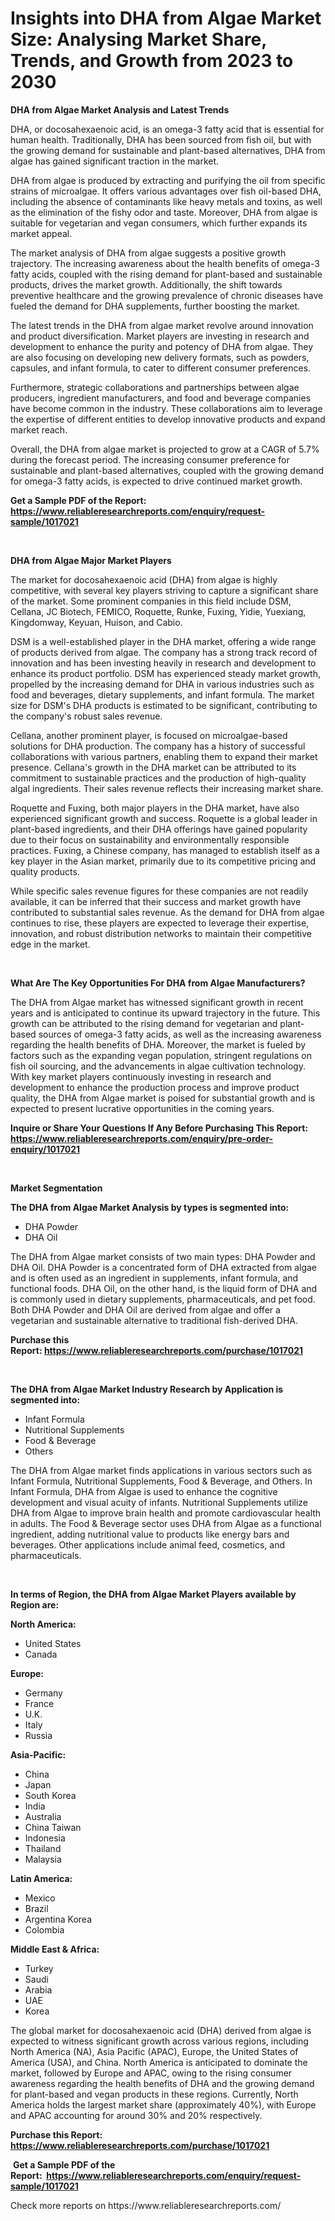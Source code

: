 <p><h1>Insights into DHA from Algae Market Size: Analysing Market Share, Trends, and Growth from 2023 to 2030</h1></p><p><strong>DHA from Algae Market Analysis and Latest Trends</strong></p>
<p><p>DHA, or docosahexaenoic acid, is an omega-3 fatty acid that is essential for human health. Traditionally, DHA has been sourced from fish oil, but with the growing demand for sustainable and plant-based alternatives, DHA from algae has gained significant traction in the market.</p><p>DHA from algae is produced by extracting and purifying the oil from specific strains of microalgae. It offers various advantages over fish oil-based DHA, including the absence of contaminants like heavy metals and toxins, as well as the elimination of the fishy odor and taste. Moreover, DHA from algae is suitable for vegetarian and vegan consumers, which further expands its market appeal.</p><p>The market analysis of DHA from algae suggests a positive growth trajectory. The increasing awareness about the health benefits of omega-3 fatty acids, coupled with the rising demand for plant-based and sustainable products, drives the market growth. Additionally, the shift towards preventive healthcare and the growing prevalence of chronic diseases have fueled the demand for DHA supplements, further boosting the market.</p><p>The latest trends in the DHA from algae market revolve around innovation and product diversification. Market players are investing in research and development to enhance the purity and potency of DHA from algae. They are also focusing on developing new delivery formats, such as powders, capsules, and infant formula, to cater to different consumer preferences.</p><p>Furthermore, strategic collaborations and partnerships between algae producers, ingredient manufacturers, and food and beverage companies have become common in the industry. These collaborations aim to leverage the expertise of different entities to develop innovative products and expand market reach.</p><p>Overall, the DHA from algae market is projected to grow at a CAGR of 5.7% during the forecast period. The increasing consumer preference for sustainable and plant-based alternatives, coupled with the growing demand for omega-3 fatty acids, is expected to drive continued market growth.</p></p>
<p><strong>Get a Sample PDF of the Report:&nbsp; <a href="https://www.reliableresearchreports.com/enquiry/request-sample/1017021">https://www.reliableresearchreports.com/enquiry/request-sample/1017021</a></strong></p>
<p>&nbsp;</p>
<p><strong>DHA from Algae Major Market Players</strong></p>
<p><p>The market for docosahexaenoic acid (DHA) from algae is highly competitive, with several key players striving to capture a significant share of the market. Some prominent companies in this field include DSM, Cellana, JC Biotech, FEMICO, Roquette, Runke, Fuxing, Yidie, Yuexiang, Kingdomway, Keyuan, Huison, and Cabio.</p><p>DSM is a well-established player in the DHA market, offering a wide range of products derived from algae. The company has a strong track record of innovation and has been investing heavily in research and development to enhance its product portfolio. DSM has experienced steady market growth, propelled by the increasing demand for DHA in various industries such as food and beverages, dietary supplements, and infant formula. The market size for DSM's DHA products is estimated to be significant, contributing to the company's robust sales revenue.</p><p>Cellana, another prominent player, is focused on microalgae-based solutions for DHA production. The company has a history of successful collaborations with various partners, enabling them to expand their market presence. Cellana's growth in the DHA market can be attributed to its commitment to sustainable practices and the production of high-quality algal ingredients. Their sales revenue reflects their increasing market share.</p><p>Roquette and Fuxing, both major players in the DHA market, have also experienced significant growth and success. Roquette is a global leader in plant-based ingredients, and their DHA offerings have gained popularity due to their focus on sustainability and environmentally responsible practices. Fuxing, a Chinese company, has managed to establish itself as a key player in the Asian market, primarily due to its competitive pricing and quality products.</p><p>While specific sales revenue figures for these companies are not readily available, it can be inferred that their success and market growth have contributed to substantial sales revenue. As the demand for DHA from algae continues to rise, these players are expected to leverage their expertise, innovation, and robust distribution networks to maintain their competitive edge in the market.</p></p>
<p>&nbsp;</p>
<p><strong>What Are The Key Opportunities For DHA from Algae Manufacturers?</strong></p>
<p><p>The DHA from Algae market has witnessed significant growth in recent years and is anticipated to continue its upward trajectory in the future. This growth can be attributed to the rising demand for vegetarian and plant-based sources of omega-3 fatty acids, as well as the increasing awareness regarding the health benefits of DHA. Moreover, the market is fueled by factors such as the expanding vegan population, stringent regulations on fish oil sourcing, and the advancements in algae cultivation technology. With key market players continuously investing in research and development to enhance the production process and improve product quality, the DHA from Algae market is poised for substantial growth and is expected to present lucrative opportunities in the coming years.</p></p>
<p><strong>Inquire or Share Your Questions If Any Before Purchasing This Report: <a href="https://www.reliableresearchreports.com/enquiry/pre-order-enquiry/1017021">https://www.reliableresearchreports.com/enquiry/pre-order-enquiry/1017021</a></strong></p>
<p>&nbsp;</p>
<p><strong>Market Segmentation</strong></p>
<p><strong>The DHA from Algae Market Analysis by types is segmented into:</strong></p>
<p><ul><li>DHA Powder</li><li>DHA Oil</li></ul></p>
<p><p>The DHA from Algae market consists of two main types: DHA Powder and DHA Oil. DHA Powder is a concentrated form of DHA extracted from algae and is often used as an ingredient in supplements, infant formula, and functional foods. DHA Oil, on the other hand, is the liquid form of DHA and is commonly used in dietary supplements, pharmaceuticals, and pet food. Both DHA Powder and DHA Oil are derived from algae and offer a vegetarian and sustainable alternative to traditional fish-derived DHA.</p></p>
<p><strong>Purchase this Report:&nbsp;<a href="https://www.reliableresearchreports.com/purchase/1017021">https://www.reliableresearchreports.com/purchase/1017021</a></strong></p>
<p>&nbsp;</p>
<p><strong>The DHA from Algae Market Industry Research by Application is segmented into:</strong></p>
<p><ul><li>Infant Formula</li><li>Nutritional Supplements</li><li>Food & Beverage</li><li>Others</li></ul></p>
<p><p>The DHA from Algae market finds applications in various sectors such as Infant Formula, Nutritional Supplements, Food & Beverage, and Others. In Infant Formula, DHA from Algae is used to enhance the cognitive development and visual acuity of infants. Nutritional Supplements utilize DHA from Algae to improve brain health and promote cardiovascular health in adults. The Food & Beverage sector uses DHA from Algae as a functional ingredient, adding nutritional value to products like energy bars and beverages. Other applications include animal feed, cosmetics, and pharmaceuticals.</p></p>
<p>&nbsp;</p>
<p><strong>In terms of Region, the DHA from Algae Market Players available by Region are:</strong></p>
<p>
    <p> <strong> North America: </strong>
        <ul>
            <li>United States</li>
            <li>Canada</li>
        </ul>
        </p> 
    <p> <strong> Europe: </strong>
        <ul>
            <li>Germany</li>
            <li>France</li>
            <li>U.K.</li>
            <li>Italy</li>
            <li>Russia</li>
        </ul>
        </p> 
    <p> <strong> Asia-Pacific: </strong>
        <ul>
            <li>China</li>
            <li>Japan</li>
            <li>South Korea</li>
            <li>India</li>
            <li>Australia</li>
            <li>China Taiwan</li>
            <li>Indonesia</li>
            <li>Thailand</li>
            <li>Malaysia</li>
        </ul>
        </p> 
    <p> <strong> Latin America: </strong>
        <ul>
            <li>Mexico</li>
            <li>Brazil</li>
            <li>Argentina Korea</li>
            <li>Colombia</li>
        </ul>
        </p> 
    <p> <strong> Middle East & Africa: </strong>
        <ul>
            <li>Turkey</li>
            <li>Saudi</li>
            <li>Arabia</li>
            <li>UAE</li>
            <li>Korea</li>
        </ul>
    </p>
    </p>
<p><p>The global market for docosahexaenoic acid (DHA) derived from algae is expected to witness significant growth across various regions, including North America (NA), Asia Pacific (APAC), Europe, the United States of America (USA), and China. North America is anticipated to dominate the market, followed by Europe and APAC, owing to the rising consumer awareness regarding the health benefits of DHA and the growing demand for plant-based and vegan products in these regions. Currently, North America holds the largest market share (approximately 40%), with Europe and APAC accounting for around 30% and 20% respectively.</p></p>
<p><strong>Purchase this Report: <a href="https://www.reliableresearchreports.com/purchase/1017021">https://www.reliableresearchreports.com/purchase/1017021</a></strong></p>
<p>&nbsp;<strong>Get a Sample PDF of the Report:&nbsp;&nbsp;<a href="https://www.reliableresearchreports.com/enquiry/request-sample/1017021">https://www.reliableresearchreports.com/enquiry/request-sample/1017021</a></strong></p>
<p><strong></strong></p>
<p>Check more reports on https://www.reliableresearchreports.com/</p>